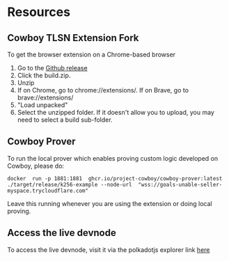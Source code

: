 # Resources

## Cowboy TLSN Extension Fork
To get the browser extension on a Chrome-based browser

1. Go to the [Github release](https://github.com/Project-Cowboy/tlsn-extension/releases/tag/cowboy-dev)
2. Click the build.zip.
3. Unzip
4. If on Chrome, go to chrome://extensions/. If on Brave, go to brave://extensions/
5. "Load unpacked"
6. Select the unzipped folder. If it doesn't allow you to upload, you may need to select a build sub-folder.

## Cowboy Prover
To run the local prover which enables proving custom logic developed on Cowboy, please do:

```shell
docker  run -p 1881:1881  ghcr.io/project-cowboy/cowboy-prover:latest ./target/release/k256-example --node-url  "wss://goals-unable-seller-myspace.trycloudflare.com"
```

Leave this running whenever you are using the extension or doing local proving.

## Access the live devnode

To access the live devnode, visit it via the polkadotjs explorer link [here](https://polkadot.js.org/apps/?rpc=wss%3A%2F%2Fgoals-unable-seller-myspace.trycloudflare.com)
